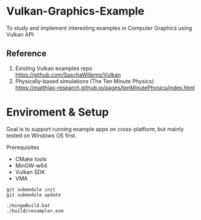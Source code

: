 # Vulkan-Graphics-Example
To study and implement interesting examples in Computer Graphics using Vulkan API

## Reference
1. Existing Vulkan examples repo  
    https://github.com/SaschaWillems/Vulkan
2. Physically-based simulations (The Ten Minute Physics)  
    https://matthias-research.github.io/pages/tenMinutePhysics/index.html

# Enviroment & Setup

Goal is to support running example apps on cross-platform, but mainly tested on Windows OS first.

Prerequisites
- CMake tools
- MinGW-w64
- Vulkan SDK
- VMA 

```
git submodule init
git submodule update

./mingwBuild.bat
./build/<example>.exe

```

